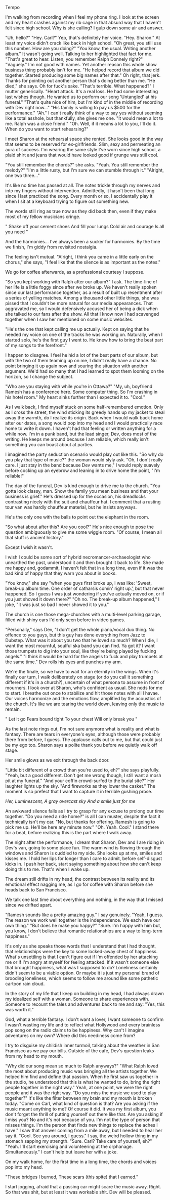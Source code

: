 Tempo

I'm walking from recording when I feel my phone ring. I look at the screen and my heart crashes against my rib cage in that absurd way that I haven't felt since high school. Why is she calling? I gulp down some air and answer.

"Uh, hello?"
"Hey. Carl?" Yep, that's definitely her voice.
"Hey. Sharon." At least my voice didn't crack like back in high school.
"Oh great, you still use this number. How are you doing?"
"You know, the usual. Writing another album." 
It wasn't going well. Talking to her highlighted that fact for me.
"That's great to hear. Listen, you remember Ralph Donnely right?"
"Vaguely." I'm not good with names. Yet another reason this whole show business thing probably isn't for me.
"He helped record that album we did together. Started producing some big names after that."
Oh right, that jerk. Thanks for pointing out another person that's doing better than me.
"He died," she says.
Oh for fuck's sake.
"That's terrible. What happened?" I mutter generically.
"Heart attack. It's a real loss. He had some interesting last wishes though. He wanted us to perform our song 'Untangled' at his funeral."
"That's quite nice of him, but I'm kind of in the middle of recording with Dev right now..."
"His family is willing to pay us $500 for the performance."
"Ah." I can't really think of a way to say yes without seeming like a total asshole, but thankfully, she gives me one.
"It would mean a lot to me. Ralph was a close friend."
"Oh. Well, if it means a lot to you, I'll do it. When do you want to start rehearsing?"

I meet Sharon at the rehearsal space she rented. She looks good in the way that seems to be reserved for ex-girlfriends. Slim, sexy and permeating an aura of success. I'm wearing the same style I've worn since high school, a plaid shirt and jeans that would have looked good if grunge was still cool.

"You still remember the chords?" she asks.
"Yeah. You still remember the melody?"
"I'm a little rusty, but I'm sure we can stumble through it."
"Alright, one two three..."

It's like no time has passed at all. The notes trickle through my nerves and into my fingers without intervention. Admittedly, it hasn't been that long since I last practiced the song. Every month or so, I accidentally play it when I sit at a keyboard trying to figure out something new. 

The words still ring as true now as they did back then, even if they make most of my fellow musicians cringe.

"
Shake off your cement shoes
And fill your lungs
Cold air and courage
Is all you need
"

And the harmonies... I've always been a sucker for harmonies. By the time we finish, I'm giddy from revisited nostalgia.

The feeling isn't mutual. "Alright, I think you came in a little early on the chorus,"  she says,  "I feel like that the silence is as important as the notes."

We go for coffee afterwards, as a professional courtesy I suppose.

"So you kept working with Ralph after our album?" I ask. The time-line of her life is a little foggy since after we broke up. We haven't really spoken since our last performance together, as a result of built up resentment after a series of yelling matches. Among a thousand other little things, she was pissed that I couldn't be more natural for our media appearances. That aggravated me, so I would defensively accused her of being a dick when she talked to our fans after the show. All that I know now I had scavenged together when I saw her mentioned on some music websites.

"He's the one that kept calling me up actually. Kept on saying that he needed my voice on one of the tracks he was working on. Naturally, when I started solo, he's the first guy I went to. He knew how to bring the best part of my songs to the forefront."

I happen to disagree. I feel he hid a lot of the best parts of our album, but with the two of them teaming up on me, I didn't really have a chance. No point bringing it up again now and souring the situation with another argument. We'd had so many that I had learned to spot them looming on the horizon, so I change the subject.

"Who are you staying with while you're in Ottawa?"
"My, uh, boyfriend Ramesh has a conference here. Some computer thing. So I'm crashing in his hotel room."
My heart sinks further than I expected it to.
"Cool."

As I walk back, I find myself stuck on some half-remembered emotion. Only as I cross the street, the wind sticking its greedy hands up my jacket to steal away the warmth, do I realize its origin. Back when I would walk back home after our dates, a song would pop into my head and I would practically race home to write it down. I haven't had that feeling or written anything for a while now. I'm in a punk band, but the lead singer, Dev, does most of the writing. He keeps me around because I am reliable, which really isn't something you can boast about at parties. 

I imagined the party seduction scenario would play out like this.
"So why do you play that type of music?" the woman would slyly ask.
"Oh, I don't really care. I just stay in the band because Dev wants me," I would reply suavely before cocking up an eyebrow and leaning in to drive home the point, "I'm reliable!"

The day of the funeral, Dev is kind enough to drive me to the church. "You gotta look classy, man. Show the family you mean business and that your business is grief." He's dressed up for the occasion, his dreadlocks contrasting nicely with the suit and chauffeur hat. I comment that a rusting tour van was hardly chauffeur material, but he insists anyways. 

He's the only one with the balls to point out the elephant in the room.

"So what about after this? Are you cool?"
He's nice enough to pose the question ambiguously to give me some wiggle room.
"Of course, I mean all that stuff is ancient history."

Except I wish it wasn't. 

I wish I could be some sort of hybrid necromancer-archaeologist who unearthed the past, understood it and then brought it back to life. She made me happy and, godammit, I haven't felt that in a long time, even if it was the bad kind of happy that they warn you about in books.

"You know," she say "when you guys first broke up, I was like: 'Sweet, break-up album time. One order of catharsis comin' right up.', but that never happened. So I guess I was just wondering if you've actually moved on, or if you just shoved it down there?"
"Oh no. The break-up album happened," I joke, "it was just so bad I never showed it to you."

The church is one those mega-churches with a multi-level parking garage, filled with shiny cars I'd only seen before in video games.

"Personally," says Dev, "I don't get the whole piano/vocal duo thing. No offence to you guys, but this guy has done everything from Jazz to Dubstep. What was it about you two that he loved so much? When I die, I want the most mournful, soulful ska band you can find. Ya got it? I want those trumpets to dig into your soul, like they're being played by fucking angels."
"I think it would be hard for the angels to fuck and play trumpets at the same time."
Dev rolls his eyes and punches my arm.

We're the finale, so we have to wait for an eternity in the wings. When it's finally our turn, I walk deliberately on stage (or do you call it something different if it's in a church?), uncertain of what persona to assume in front of mourners. I look over at Sharon, who's confident as usual. She nods for me to start. I breathe out once to stabilize and hit those notes with all I havae. Our voices harmonize and the emotions flow, amplified by the acoustics of the church. It's like we are tearing the world down, leaving only the music to remain.

"
Let it go
Fears bound tight
To your chest
Will only break you
"

As the last note rings out, I'm not sure anymore what is reality and what is fantasy. There are tears in everyone's eyes, although those were probably there from before, I guess. The applause calls out to me, but that could just be my ego too. Sharon says a polite thank you before we quietly walk off stage.

Her smile glows as we exit through the back door.

"Little bit different of a crowd than you're used to, eh?" she says playfully.
"Yeah, but a good different. Don't get me wrong though, I still want a mosh pit at my funeral."
"And your coffin crowd-surfed to the burial site?"
Her laughter lights up the sky.
"And fireworks as they lower the casket."
The moment is so prefect that I want to capture it in terrible gushing prose.

<i>
Her, 
Luminescent,
A gray overcast sky 
And a smile just for me
</i>

An awkward silence falls as I try to grasp for any excuse to prolong our time together.
"Do you need a ride home?" is all I can muster, despite the fact it technically isn't my car.
"No, but thanks for offering. Ramesh is going to pick me up. He'll be here any minute now."
"Oh. Yeah. Cool." I stand there for a beat, before realizing this is the part where I walk away.

The night after the performance, I dream that Sharon, Dev and I are riding in Dev's van, going to some place fun. The warm wind is flowing through the windows and Sharon is cuddled to my side. She looks up at me, smiles and kisses me. I hold her lips for longer than I care to admit, before self-disgust kicks in. I push her back, start saying something about how she can't keep doing this to me. That's when I wake up.

The dream still drifts in my head, the contrast between its reality and its emotional effect nagging me, as I go for coffee with Sharon before she heads back to San Francisco.

We talk one last time about everything and nothing, in the way that I missed since we drifted apart.

"Ramesh sounds like a pretty amazing guy." I say genuinely.
"Yeah, I guess. The reason we work well together is the independence. We each have our own thing."
"But does he make you happy?"
"Sure. I'm happy with him but, you know, I don't believe that romantic relationships are a way to long-term happiness."

It's only as she speaks those words that I understand that I had thought, that relationships were the key to some locked-away chest of happiness. What's unsettling is that I can't figure out if I'm offended by her attacking me or if I'm angry at myself for feeling attacked. If it wasn't someone else that brought happiness, what was I supposed to do? Loneliness certainly didn't seem to be a viable option. Or maybe it is just my personal brand of brooding loneliness, which seems to follow me around like some pathetic cartoon rain cloud.

In the story of my life that I keep on building in my head, I had always drawn my idealized self with a woman. Someone to share experiences with. Someone to recount the tales and adventures back to me and say: "Yes, this was worth it."

God, what a terrible fantasy. I don't want a lover, I want someone to confirm I wasn't wasting my life and to reflect what Hollywood and every brainless pop song on the radio claims to be happiness. Why can't I imagine adventures on my own? Where did this neediness come from?

I try to disguise my childish inner turmoil, talking about the weather in San Francisco as we pay our bills. Outside of the cafe, Dev's question leaks from my head to my mouth.

"Why did our song mean so much to Ralph anyways?"
"What Ralph loved the most about producing music was bringing all the artists together. We helped him find and define that passion. When he first saw us together in the studio, he understood that this is what he wanted to do, bring the right people together in the right way."
Yeah, at one point, we were the right people and it was the right way.
"Do you miss the music we used to play together?"
It's like the filter between my brain and my mouth is broken today.
"Come on Carl, what kind of question is that? Are you asking if the music meant anything to me? Of course it did. It was my first album, you don't forget the thrill of putting yourself out there like that. Are you asking if I miss you? No and it's not because of you. I'm not the type of person that misses things. I'm the person that finds new things to replace the aches I have."
I saw that answer coming from a mile away, but I needed to hear her say it.
"Cool. See you around, I guess." I say, the weird hollow thing in my stomach sapping my strength.
"Sure. Carl? Take care of yourself, eh?"
"Yeah. I'll start exercising and volunteering at the orphanage. Simultaneously." I can't help but leave her with a joke.

On my walk home, for the first time in a long time, the chords and voices pop into my head.

"These bridges I burned,
These scars (this spite) that I earned."

I start jogging, afraid that a passing car might scare the music away. Right. So that was shit, but at least it was workable shit. Dev will be pleased.
